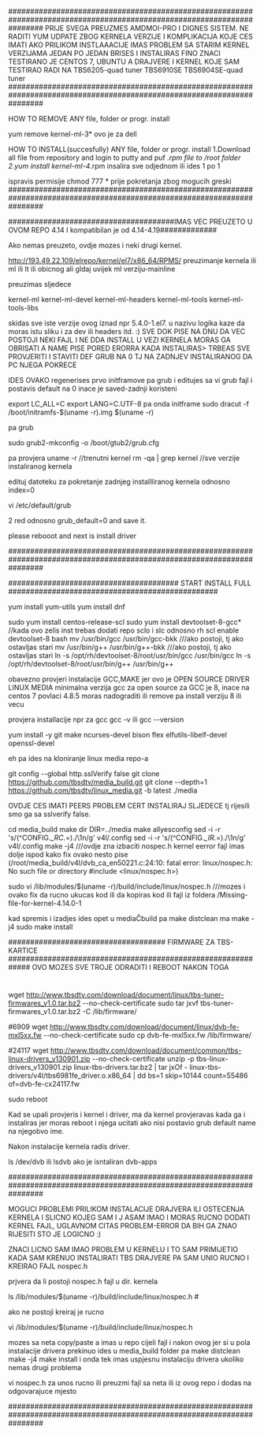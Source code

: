 
########################################################################################################################
PRIJE SVEGA PREUZMES AMDMOI-PRO I DIGNES SISTEM.
NE RADITI YUM UDPATE ZBOG KERNELA VERZIJE I KOMPLIKACIJA KOJE CES IMATI
AKO PRILIKOM INSTLAAACIJE IMAS PROBLEM SA STARIM KERNEL VERZIJAMA JEDAN PO JEDAN BRISES I INSTALIRAS FINO
ZNACI TESTIRANO JE CENTOS 7, UBUNTU A DRAJVERE I KERNEL KOJE SAM TESTIRAO RADI NA TBS6205-quad tuner TBS6910SE TBS6904SE-quad tuner
########################################################################################################################

HOW TO REMOVE ANY file, folder or progr. install

yum remove kernel-ml-3*
ovo je za dell

HOW TO INSTALL(succesfully) ANY file, folder or progr. install
1.Download all file from repository and login to putty and puf *.rpm file to /root  folder
2.yum install kernel-ml-4*.rpm       insalira sve odjednom ili ides 1 po 1

ispravis permisije chmod 777 *  prije pokretanja zbog mogucih greski
########################################################################################################################




######################################IMAS VEC PREUZETO U OVOM REPO 4.14 I kompatibilan je od 4.14-4.19#############

Ako nemas preuzeto, ovdje mozes i neki drugi kernel.

http://193.49.22.109/elrepo/kernel/el7/x86_64/RPMS/
preuzimanje kernela ili ml ili lt  ili obicnog ali gldaj uvijek ml verziju-mainline

preuzimas sljedece

kernel-ml
kernel-ml-devel
kernel-ml-headers
kernel-ml-tools
kernel-ml-tools-libs


skidas sve iste verzije ovog iznad npr  5.4.0-1.el7. u nazivu logika kaze da moras istu sliku i za dev ili headers itd. :)
SVE DOK PISE NA DNU DA VEC POSTOJI NEKI FAJL I NE DDA INSTALL U VEZI KERNELA MORAS GA OBRISATI A NAME PISE PORED ERORRA
KADA INSTALIRAS> TRBEAS SVE PROVJERITI I STAVITI DEF GRUB NA 0 TJ NA ZADNJEV INSTALIRANOG DA PC NJEGA POKRECE

IDES OVAKO 
regenerises prvo initframove pa grub i editujes sa vi grub fajl i postavis default na 0 inace je saved-zadnji koristeni

export LC_ALL=C
export LANG=C.UTF-8
pa onda initframe
sudo dracut -f /boot/initramfs-$(uname -r).img $(uname -r)

pa grub

sudo grub2-mkconfig -o /boot/gtub2/grub.cfg

pa provjera 
uname -r   //trenutni kernel
rm -qa | grep kernel //sve verzije instaliranog kernela

edituj datoteku za pokretanje zadnjeg installliranog kernela odnosno index=0

vi /etc/default/grub

2 red odnosno grub_default=0  and save it.

please rebooot and next is install driver



########################################################################################################################



#######################################           START INSTALL FULL      ################################################


yum install yum-utils
yum install dnf


sudo yum install centos-release-scl
sudo yum install devtoolset-8-gcc*     //kada ovo zelis inst trebas dodati repo sclo i slc odnosno rh
scl enable devtoolset-8 bash
mv /usr/bin/gcc /usr/bin/gcc-bkk         ///ako postoji, tj ako ostavljas stari
mv /usr/bin/g++ /usr/bin/g++-bkk      ///ako postoji, tj ako ostavljas stari
ln -s /opt/rh/devtoolset-8/root/usr/bin/gcc /usr/bin/gcc
ln -s /opt/rh/devtoolset-8/root/usr/bin/g++ /usr/bin/g++

obavezno provjeri instalacije GCC,MAKE jer ovo je OPEN SOURCE DRIVER LINUX MEDIA 
minimalna verzija gcc za open source za GCC je 8, inace na centos 7 povlaci 4.8.5 moras nadograditi ili remove pa install verziju 8 ili vecu

provjera installacije npr za gcc
gcc -v  ili gcc --version

yum install -y  git make ncurses-devel bison flex elfutils-libelf-devel openssl-devel


eh pa ides na kloniranje linux media repo-a

git config --global http.sslVerify false
git clone https://github.com/tbsdtv/media_build.git
git clone --depth=1 https://github.com/tbsdtv/linux_media.git -b latest ./media  

OVDJE CES IMATI PEERS PROBLEM CERT INSTALIRAJ SLJEDECE tj rijesili smo ga sa sslverify false.



cd media_build
make dir DIR=../media
make allyesconfig
sed -i -r 's/(^CONFIG.*_RC.*=)./\1n/g' v4l/.config
sed -i -r 's/(^CONFIG.*_IR.*=)./\1n/g' v4l/.config
make -j4          ///ovdje zna izbaciti nospec.h kernel eerror fajl imas dolje ispod kako fix
ovako nesto pise 
(/root/media_build/v4l/dvb_ca_en50221.c:24:10: fatal error: linux/nospec.h: No such file or directory
 #include <linux/nospec.h>)

 sudo vi /lib/modules/$(uname -r)/build/include/linux/nospec.h
  ///mozes i ovako fix da rucno ukucas kod ili da kopiras kod ili fajl iz foldera /Missing-file-for-kernel-4.14.0-1

  kad spremis i izadjes ides opet u mediaČbuild
  pa make distclean 
  ma make -j4
sudo make install

####################################  FIRMWARE ZA TBS-KARTICE  #############################################################
OVO MOZES SVE TROJE ODRADITI I REBOOT NAKON TOGA 

#
wget http://www.tbsdtv.com/download/document/linux/tbs-tuner-firmwares_v1.0.tar.bz2 --no-check-certificate 
sudo tar jxvf tbs-tuner-firmwares_v1.0.tar.bz2 -C /lib/firmware/

#6909
wget http://www.tbsdtv.com/download/document/linux/dvb-fe-mxl5xx.fw  --no-check-certificate
sudo cp dvb-fe-mxl5xx.fw /lib/firmware/

#24117
wget http://www.tbsdtv.com/download/document/common/tbs-linux-drivers_v130901.zip --no-check-certificate
unzip -p tbs-linux-drivers_v130901.zip linux-tbs-drivers.tar.bz2 | tar jxOf - linux-tbs-drivers/v4l/tbs6981fe_driver.o.x86_64 | dd bs=1 skip=10144 count=55486 of=dvb-fe-cx24117.fw



sudo reboot

Kad se upali provjeris i kernel i driver, ma da kernel provjeravas kada ga i instaliras jer moras reboot i njega 
ucitati ako nisi postavio grub default name na njegobvo ime.


Nakon instalacije kernela radis driver.

 ls /dev/dvb ili lsdvb ako je isntaliran dvb-apps



########################################################################################################################

MOGUCI PROBLEMI PRILIKOM INSTALACIJE DRAJVERA ILI OSTECENJA KERNELA I SLICNO KOJEG SAM I J ASAM IMAO I MORAS RUCNO DODATI
KERNEL FAJL, UGLAVNOM CITAS PROBLEM-ERROR DA BIH GA ZNAO RIJESITI STO JE LOGICNO :)

ZNACI LICNO SAM IMAO PROBLEM U KERNELU I TO SAM PRIMIJETIO KADA SAM KRENUO INSTALIRATI TBS DRAJVERE PA SAM UNIO RUCNO I KREIRAO FAJL
nospec.h

prjvera da li postoji nospec.h fajl u dir. kernela

ls /lib/modules/$(uname -r)/build/include/linux/nospec.h #

ako ne postoji kreiraj je rucno 

vi /lib/modules/$(uname -r)/build/include/linux/nospec.h

mozes sa neta copy/paste a imas u repo cijeli fajl i nakon ovog jer si u pola instalacije drivera prekinuo ides u media_build folder pa 
make distclean 
make -j4 
make install i onda tek imas uspjesnu instalaciju drivera ukoliko nemas drugi problema

vi nospec.h     za unos rucno ili preuzmi fajl sa neta ili iz ovog repo i dodas na odgovarajuce mjesto

########################################################################################################################

